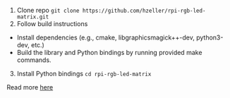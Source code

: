 1. Clone repo
```git clone https://github.com/hzeller/rpi-rgb-led-matrix.git```
2. Follow build instructions 
- Install dependencies (e.g., cmake, libgraphicsmagick++-dev, python3-dev, etc.)
- Build the library and Python bindings by running provided make commands.
3. Install Python bindings
```cd rpi-rgb-led-matrix```

Read more [here](https://github.com/hzeller/rpi-rgb-led-matrix#installation)
